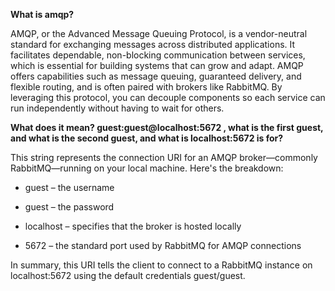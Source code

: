 **What is amqp?**

AMQP, or the Advanced Message Queuing Protocol, is a vendor-neutral standard for exchanging messages across distributed applications. It facilitates dependable, non-blocking communication between services, which is essential for building systems that can grow and adapt. AMQP offers capabilities such as message queuing, guaranteed delivery, and flexible routing, and is often paired with brokers like RabbitMQ. By leveraging this protocol, you can decouple components so each service can run independently without having to wait for others.


**What does it mean? guest:guest@localhost:5672 , what is the first guest, and what is the second guest, and what is localhost:5672 is for?**

This string represents the connection URI for an AMQP broker—commonly RabbitMQ—running on your local machine. Here's the breakdown:

- guest – the username

- guest – the password

- localhost – specifies that the broker is hosted locally

- 5672 – the standard port used by RabbitMQ for AMQP connections

In summary, this URI tells the client to connect to a RabbitMQ instance on localhost:5672 using the default credentials guest/guest.